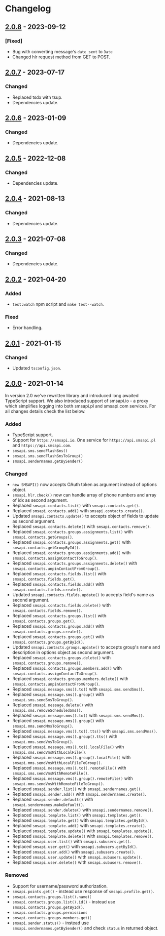# Changelog

## [2.0.8](https://github.com/smsapi/smsapi-javascript-client/compare/v2.0.7...v2.0.8) - 2023-09-12

### [Fixed]

- Bug with converting message's `date_sent` to `Date`
- Changed hlr request method from GET to POST.

## [2.0.7](https://github.com/smsapi/smsapi-javascript-client/compare/v2.0.6...v2.0.7) - 2023-07-17

### Changed

- Replaced tsdx with tsup.
- Dependencies update.

## [2.0.6](https://github.com/smsapi/smsapi-javascript-client/compare/v2.0.5...v2.0.6) - 2023-01-09

### Changed

- Dependencies update.

## [2.0.5](https://github.com/smsapi/smsapi-javascript-client/compare/v2.0.4...v2.0.5) - 2022-12-08

### Changed

- Dependencies update.

## [2.0.4](https://github.com/smsapi/smsapi-javascript-client/compare/v2.0.3...v2.0.4) - 2021-08-13

### Changed

- Dependencies update.

## [2.0.3](https://github.com/smsapi/smsapi-javascript-client/compare/v2.0.2...v2.0.3) - 2021-07-08

### Changed

- Dependencies update.

## [2.0.2](https://github.com/smsapi/smsapi-javascript-client/compare/v2.0.1...v2.0.2) - 2021-04-20

### Added

- `test:watch` npm script and `make test--watch`.

### Fixed

- Error handling.

## [2.0.1](https://github.com/smsapi/smsapi-javascript-client/compare/v2.0.0...v2.0.1) - 2021-01-15

### Changed

- Updated `tsconfig.json`.

## [2.0.0](https://github.com/smsapi/smsapi-javascript-client/compare/v1.7.1...v2.0.0) - 2021-01-14

In version 2.0 we've rewritten library and introduced long awaited TypeScript support. We also introduced support of smsapi.io - a proxy which simplifies logging into both smsapi.pl and smsapi.com services. For all changes details check the list below.

### Added

- TypeScript support.
- Support for `https://smsapi.io`. One service for `https://api.smsapi.pl` and `https://api.smsapi.com`.
- `smsapi.sms.sendFlashSms()`
- `smsapi.sms.sendFlashSmsToGroup()`
- `smsapi.sendernames.getBySender()`

### Changed

- `new SMSAPI()` now accepts OAuth token as argument instead of options object.
- `smsapi.hlr.check()` now can handle array of phone numbers and array of idx as second argument.
- Replaced `smsapi.contacts.list()` with `smsapi.contacts.get()`.
- Replaced `smsapi.contacts.add()` with `smsapi.contacts.create()`.
- Updated `smsapi.contacts.update()` to accepts object of fields to update as second argument.
- Replaced `smsapi.contacts.delete()` with `smsapi.contacts.remove()`.
- Replaced `smsapi.contacts.groups.assignments.list()` with `smsapi.contacts.getGroups()`.
- Replaced `smsapi.contacts.groups.assignments.get()` with `smsapi.contacts.getGroupById()`.
- Replaced `smsapi.contacts.groups.assignments.add()` with `smsapi.contacts.assignContactToGroup()`.
- Replaced `smsapi.contacts.groups.assignments.delete()` with `smsapi.contacts.unpinContactFromGroup()`.
- Replaced `smsapi.contacts.fields.list()` with `smsapi.contacts.fields.get()`.
- Replaced `smsapi.contacts.fields.add()` with `smsapi.contacts.fields.create()`.
- Updated `smsapi.contacts.fields.update()` to accepts field's name as second argument.
- Replaced `smsapi.contacts.fields.delete()` with `smsapi.contacts.fields.remove()`.
- Replaced `smsapi.contacts.groups.list()` with `smsapi.contacts.groups.get()`.
- Replaced `smsapi.contacts.groups.add()` with `smsapi.contacts.groups.create()`.
- Replaced `smsapi.contacts.groups.get()` with `smsapi.contacts.groups.getById()`.
- Updated `smsapi.contacts.groups.update()` to accepts group's name and description in options object as second argument.
- Replaced `smsapi.contacts.groups.delete()` with `smsapi.contacts.groups.remove()`.
- Replaced `smsapi.contacts.groups.members.add()` with `smsapi.contacts.assignContactToGroup()`.
- Replaced `smsapi.contacts.groups.members.delete()` with `smsapi.contacts.unpinContactFromGroup()`.
- Replaced `smsapi.message.sms().to()` with `smsapi.sms.sendSms()`.
- Replaced `smsapi.message.sms().group()` with `smsapi.sms.sendSmsToGroup()`.
- Replaced `smsapi.message.delete()` with `smsapi.sms.removeScheduledSms()`.
- Replaced `smsapi.message.mms().to()` with `smsapi.sms.sendMms()`.
- Replaced `smsapi.message.mms().group()` with `smsapi.mms.sendMmsToGroup()`.
- Replaced `smsapi.message.vms().to().tts()` with `smsapi.sms.sendVms()`.
- Replaced `smsapi.message.vms().group().tts()` with `smsapi.mms.sendVmsToGroup()`.
- Replaced `smsapi.message.vms().to().localFile()` with `smsapi.sms.sendVmsWithLocalFile()`.
- Replaced `smsapi.message.vms().group().localFile()` with `smsapi.mms.sendVmsWithLocalFileToGroup()`.
- Replaced `smsapi.message.vms().to().remoteFile()` with `smsapi.sms.sendVmsWithRemoteFile()`.
- Replaced `smsapi.message.vms().group().remoteFile()` with `smsapi.mms.sendVmsWithRemoteFileToGroup()`.
- Replaced `smsapi.sender.list()` with `smsapi.sendernames.get()`.
- Replaced `smsapi.sender.add()` with `smsapi.sendernames.create()`.
- Replaced `smsapi.sender.default()` with `smsapi.sendernames.makeDefault()`.
- Replaced `smsapi.sender.delete()` with `smsapi.sendernames.remove()`.
- Replaced `smsapi.template.list()` with `smsapi.templates.get()`.
- Replaced `smsapi.template.get()` with `smsapi.templates.getById()`.
- Replaced `smsapi.template.add()` with `smsapi.templates.create()`.
- Replaced `smsapi.template.update()` with `smsapi.templates.update()`.
- Replaced `smsapi.template.delete()` with `smsapi.templates.remove()`.
- Replaced `smsapi.user.list()` with `smsapi.subusers.get()`.
- Replaced `smsapi.user.get()` with `smsapi.subusers.getById()`.
- Replaced `smsapi.user.add()` with `smsapi.subusers.create()`.
- Replaced `smsapi.user.update()` with `smsapi.subusers.update()`.
- Replaced `smsapi.user.delete()` with `smsapi.subusers.remove()`.

### Removed

- Support for username/password authorization.
- `smsapi.points.get()` - instead use response of `smsapi.profile.get()`.
- `smsapi.contacts.groups.list().name()`
- `smsapi.contacts.groups.list().id()` - instead use `smsapi.contacts.groups.getById()`.
- `smsapi.contacts.groups.permissions`
- `smsapi.contacts.groups.members.get()`
- `smsapi.sender.status()` - instead use `smsapi.sendernames.getBySender()` and check `status` in returned object.

